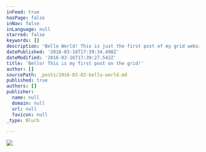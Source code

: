 ```yaml
---
inFeed: true
hasPage: false
inNav: false
inLanguage: null
starred: false
keywords: []
description: 'Bello World! This is just the first post of my grid website :)'
datePublished: '2016-03-16T17:39:34.498Z'
dateModified: '2016-03-16T17:39:27.542Z'
title: 'Bello! This is my first post on the grid!'
author: []
sourcePath: _posts/2016-03-02-bello-world.md
published: true
authors: []
publisher:
  name: null
  domain: null
  url: null
  favicon: null
_type: Blurb

---
```

![](https://the-grid-user-content.s3-us-west-2.amazonaws.com/f323626f-2376-4127-a53a-ce585d925960.gif)